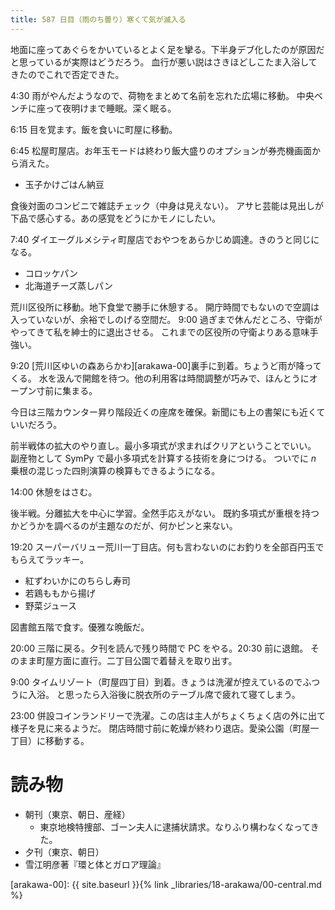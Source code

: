 ```yaml
---
title: 587 日目（雨のち曇り）寒くて気が滅入る
---
```


地面に座ってあぐらをかいているとよく足を攣る。下半身デブ化したのが原因だと思っているが実際はどうだろう。
血行が悪い説はさきほどしこたま入浴してきたのでこれで否定できた。

4:30 雨がやんだようなので、荷物をまとめて名前を忘れた広場に移動。
中央ベンチに座って夜明けまで睡眠。深く眠る。

6:15 目を覚ます。飯を食いに町屋に移動。

6:45 松屋町屋店。お年玉モードは終わり飯大盛りのオプションが券売機画面から消えた。
* 玉子かけごはん納豆

食後対面のコンビニで雑誌チェック（中身は見えない）。
アサヒ芸能は見出しが下品で感心する。あの感覚をどうにかモノにしたい。

7:40 ダイエーグルメシティ町屋店でおやつをあらかじめ調達。きのうと同じになる。
* コロッケパン
* 北海道チーズ蒸しパン

荒川区役所に移動。地下食堂で勝手に休憩する。
開庁時間でもないので空調は入っていないが、余裕でしのげる空間だ。
9:00 過ぎまで休んだところ、守衛がやってきて私を紳士的に退出させる。
これまでの区役所の守衛よりある意味手強い。

9:20 [荒川区ゆいの森あらかわ][arakawa-00]裏手に到着。ちょうど雨が降ってくる。
水を汲んで開館を待つ。他の利用客は時間調整が巧みで、ほんとうにオープン寸前に集まる。

今日は三階カウンター昇り階段近くの座席を確保。新聞にも上の書架にも近くていいだろう。

前半戦体の拡大のやり直し。最小多項式が求まればクリアということでいい。
副産物として SymPy で最小多項式を計算する技術を身につける。
ついでに $n$ 乗根の混じった四則演算の検算もできるようになる。

14:00 休憩をはさむ。

後半戦。分離拡大を中心に学習。全然手応えがない。
既約多項式が重根を持つかどうかを調べるのが主題なのだが、何かピンと来ない。

19:20 スーパーバリュー荒川一丁目店。何も言わないのにお釣りを全部百円玉でもらえてラッキー。
* 紅ずわいかにのちらし寿司
* 若鶏ももから揚げ
* 野菜ジュース

図書館五階で食す。優雅な晩飯だ。

20:00 三階に戻る。夕刊を読んで残り時間で PC をやる。20:30 前に退館。
そのまま町屋方面に直行。二丁目公園で着替えを取り出す。

9:00 タイムリゾート（町屋四丁目）到着。きょうは洗濯が控えているのでふつうに入浴。
と思ったら入浴後に脱衣所のテーブル席で疲れて寝てしまう。

23:00 併設コインランドリーで洗濯。この店は主人がちょくちょく店の外に出て様子を見に来るようだ。
閉店時間寸前に乾燥が終わり退店。愛染公園（町屋一丁目）に移動する。

# 読み物

* 朝刊（東京、朝日、産経）
  * 東京地検特捜部、ゴーン夫人に逮捕状請求。なりふり構わなくなってきた。
* 夕刊（東京、朝日）
* 雪江明彦著『環と体とガロア理論』

[arakawa-00]: {{ site.baseurl }}{% link _libraries/18-arakawa/00-central.md %}
